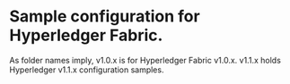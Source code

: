 # Sample configuration for Hyperledger Fabric.

As folder names imply, v1.0.x is for Hyperledger Fabric v1.0.x.
v1.1.x holds Hyperledger v1.1.x configuration samples.

